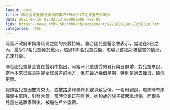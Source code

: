 ```yaml
---
layout: post
title: 聯合國兒童基金會指阿富汗3日最少27名兒童死於戰火
date: 2021-08-10 02:02:53.000000000 +08:00
link: https://news.rthk.hk/rthk/ch/component/k2/1605118-20210810.htm
categories: rthk
---
```


阿富汗政府軍與塔利班之間的交戰持續。聯合國兒童基金會表示，當地在3日之內，最少27名兒童死於戰火，超過130名兒童受傷，形容兒童福祉被侵害的情況，迅速升級。

聯合國兒童基金會在聲明中指出，阿富汗兒童遭受的暴行與日俱增，對兒童來說，當地本來已經長期是全球最差的地方，但在最近幾個星期，特別是過去幾日，情況更壞。

報道說兒童因雙方交火，或被路邊炸彈炸死或導致受傷。一名母親說，周末時有炮彈擊中寓所，引發火警，當時全家正在睡覺，她10歲的兒子被嚴重燒傷，而很多兒童在逃離家園後，被逼在戶外露宿。
